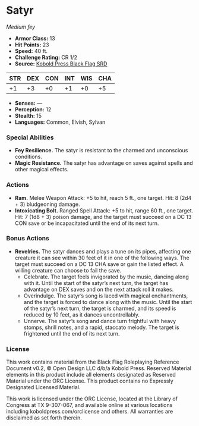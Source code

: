 # Satyr

*Medium fey*

- **Armor Class:** 13
- **Hit Points:** 23
- **Speed:** 40 ft.
- **Challenge Rating:** CR 1/2
- **Source:** [Kobold Press Black Flag SRD](https://koboldpress.com/black-flag-roleplaying/)

| STR | DEX | CON | INT | WIS | CHA |
| --- | --- | --- | --- | --- | --- |
| +1 | +3 | +0 | +1 | +0 | +5 |

- **Senses:** —
- **Perception:** 12
- **Stealth:** 15
- **Languages:** Common, Elvish, Sylvan

### Special Abilities

- **Fey Resilience.** The satyr is resistant to the charmed and unconscious conditions.
- **Magic Resistance.** The satyr has advantage on saves against spells and other magical effects.

### Actions

- **Ram.** Melee Weapon Attack: +5 to hit, reach 5 ft., one target. Hit: 8 (2d4 + 3) bludgeoning damage.
- **Intoxicating Bolt.** Ranged Spell Attack: +5 to hit, range 60 ft., one target. Hit: 7 (1d8 + 3) poison damage, and the target must succeed on a DC 13 CON save or be incapacitated until the end of its next turn.

### Bonus Actions

- **Revelries.** The satyr dances and plays a tune on its pipes, affecting one creature it can see within 30 feet of it in one of the following ways. The target must succeed on a DC 13 CHA save or gain the listed effect. A willing creature can choose to fail the save.
	- Celebrate. The target feels invigorated by the music, dancing along with it. Until the start of the satyr’s next turn, the target has advantage on DEX saves and on the next attack roll it makes.
	- Overindulge. The satyr’s song is laced with magical enchantments, and the target is forced to dance along with the music. Until the start of the satyr’s next turn, the target is charmed, and its speed is reduced by 10 feet, as it dances uncontrollably.
	- Unnerve. The satyr’s song and dance turn frightful with heavy stomps, shrill notes, and a rapid, staccato melody. The target is frightened until the end of its next turn.

### License

This work contains material from the Black Flag Roleplaying Reference Document v0.2, © Open Design LLC d/b/a Kobold Press. Reserved Material elements in this product include all elements designated as Reserved Material under the ORC License. This product contains no Expressly Designated Licensed Material.

This work is licensed under the ORC License, located at the Library of Congress at TX 9-307-067, and available online at various locations including koboldpress.com/orclicense and others. All warranties are disclaimed as set forth therein.

